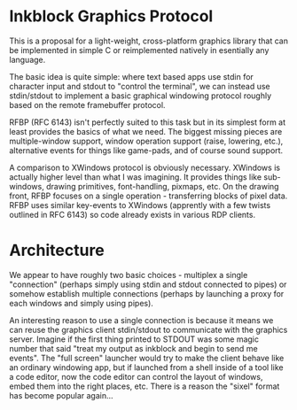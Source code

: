 # Inkblock Graphics Protocol

This is a proposal for a light-weight, cross-platform graphics library that can be implemented in simple C or reimplemented natively in esentially any language.

The basic idea is quite simple: where text based apps use stdin for character input and stdout to "control the terminal", we can instead use stdin/stdout to implement a basic graphical windowing protocol roughly based on the remote framebuffer protocol.

RFBP (RFC 6143) isn't perfectly suited to this task but in its simplest form at least provides the basics of what we need. The biggest missing pieces are multiple-window support, window operation support (raise, lowering, etc.), alternative events for things like game-pads, and of course sound support.

A comparison to XWindows protocol is obviously necessary. XWindows is actually higher level than what I was imagining. It provides things like sub-windows, drawing primitives, font-handling, pixmaps, etc. On the drawing front, RFBP focuses on a single operation - transferring blocks of pixel data. RFBP uses similar key-events to XWindows (apprently with a few twists outlined in RFC 6143) so code already exists in various RDP clients.

# Architecture

We appear to have roughly two basic choices - multiplex a single "connection" (perhaps simply using stdin and stdout connected to pipes) or somehow establish multiple connections (perhaps by launching a proxy for each windows and simply using pipes).

An interesting reason to use a single connection is because it means we can reuse the graphics client stdin/stdout to communicate with the graphics server. Imagine if the first thing printed to STDOUT was some magic number that said "treat my output as inkblock and begin to send me events". The "full screen" launcher would try to make the client behave like an ordinary windowing app, but if launched from a shell inside of a tool like a code editor, now the code editor can control the layout of windows, embed them into the right places, etc. There is a reason the "sixel" format has become popular again...
